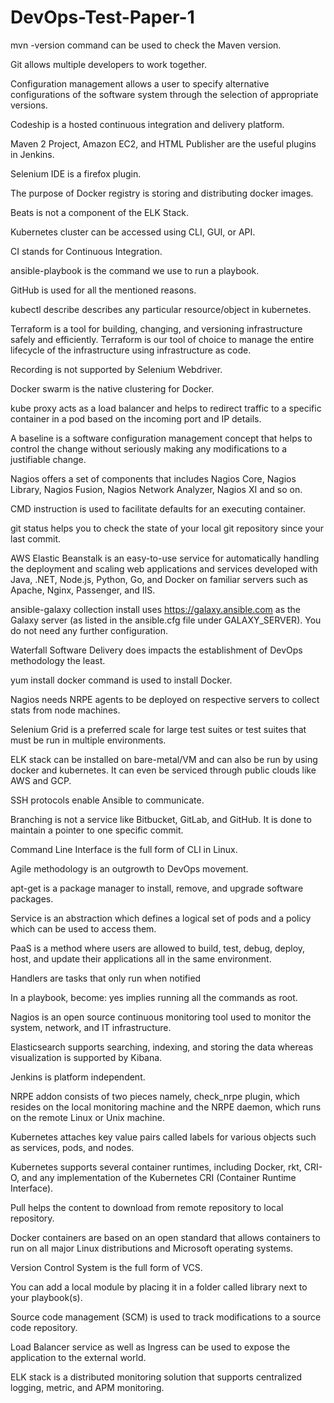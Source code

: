 # DevOps-Test-Paper-1

mvn -version command can be used to check the Maven version.

Git allows multiple developers to work together.

Configuration management allows a user to specify alternative configurations of the software system through the selection of appropriate versions.

Codeship is a hosted continuous integration and delivery platform.

Maven 2 Project, Amazon EC2, and HTML Publisher are the useful plugins in Jenkins.

Selenium IDE is a firefox plugin.

The purpose of Docker registry is storing and distributing docker images.

Beats is not a component of the ELK Stack.

Kubernetes cluster can be accessed using CLI, GUI, or API.

CI stands for Continuous Integration.

ansible-playbook <file name> is the command we use to run a playbook.

GitHub is used for all the mentioned reasons.

kubectl describe describes any particular resource/object in kubernetes.

Terraform is a tool for building, changing, and versioning infrastructure safely and efficiently. Terraform is our tool of choice to manage the entire lifecycle of the infrastructure using infrastructure as code.

Recording is not supported by Selenium Webdriver.

Docker swarm is the native clustering for Docker.

kube proxy acts as a load balancer and helps to redirect traffic to a specific container in a pod based on the incoming port and IP details.

A baseline is a software configuration management concept that helps to control the change without seriously making any modifications to a justifiable change.

Nagios offers a set of components that includes Nagios Core, Nagios Library, Nagios Fusion, Nagios Network Analyzer, Nagios XI and so on.

CMD instruction is used to facilitate defaults for an executing container.

git status helps you to check the state of your local git repository since your last commit.

AWS Elastic Beanstalk is an easy-to-use service for automatically handling the deployment and scaling web applications and services developed with Java, .NET, Node.js, Python, Go, and Docker on familiar servers such as Apache, Nginx, Passenger, and IIS.

ansible-galaxy collection install uses https://galaxy.ansible.com as the Galaxy server (as listed in the ansible.cfg file under GALAXY_SERVER). You do not need any further configuration.

Waterfall Software Delivery does impacts the establishment of DevOps methodology the least.

yum install docker command is used to install Docker.

Nagios needs NRPE agents to be deployed on respective servers to collect stats from node machines.

Selenium Grid is a preferred scale for large test suites or test suites that must be run in multiple environments.

ELK stack can be installed on bare-metal/VM and can also be run by using docker and kubernetes. It can even be serviced through public clouds like AWS and GCP.

SSH protocols enable Ansible to communicate.

Branching is not a service like Bitbucket, GitLab, and GitHub. It is done to maintain a pointer to one specific commit.

Command Line Interface is the full form of CLI in Linux.

Agile methodology is an outgrowth to DevOps movement.

apt-get is a package manager to install, remove, and upgrade software packages.

Service is an abstraction which defines a logical set of pods and a policy which can be used to access them.

PaaS is a method where users are allowed to build, test, debug, deploy, host, and update their applications all in the same environment.

Handlers are tasks that only run when notified

In a playbook, become: yes implies running all the commands as root.

Nagios is an open source continuous monitoring tool used to monitor the system, network, and IT infrastructure.

Elasticsearch supports searching, indexing, and storing the data whereas visualization is supported by Kibana.

Jenkins is platform independent.

NRPE addon consists of two pieces namely, check_nrpe plugin, which resides on the local monitoring machine and the NRPE daemon, which runs on the remote Linux or Unix machine.

Kubernetes attaches key value pairs called labels for various objects such as services, pods, and nodes.

Kubernetes supports several container runtimes, including Docker, rkt, CRI-O, and any implementation of the Kubernetes CRI (Container Runtime Interface).

Pull helps the content to download from remote repository to local repository.

Docker containers are based on an open standard that allows containers to run on all major Linux distributions and Microsoft operating systems.

Version Control System is the full form of VCS.

You can add a local module by placing it in a folder called library next to your playbook(s).

Source code management (SCM) is used to track modifications to a source code repository.

Load Balancer service as well as Ingress can be used to expose the application to the external world.

ELK stack is a distributed monitoring solution that supports centralized logging, metric, and APM monitoring.
